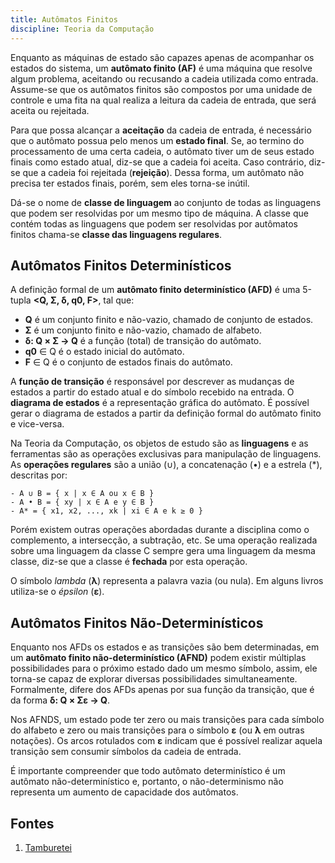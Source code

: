 ```yaml
---
title: Autômatos Finitos
discipline: Teoria da Computação
---
```



Enquanto as máquinas de estado são capazes apenas de acompanhar os estados do sistema, um **autômato finito (AF)** é uma máquina que resolve algum problema, aceitando ou recusando a cadeia utilizada como entrada. Assume-se que os autômatos finitos são compostos por uma unidade de controle e uma fita na qual realiza a leitura da cadeia de entrada, que será aceita ou rejeitada.

Para que possa alcançar a **aceitação** da cadeia de entrada, é necessário que o autômato possua pelo menos um **estado final**. Se, ao termino do processamento de uma certa cadeia, o autômato tiver um de seus estado finais como estado atual, diz-se que a cadeia foi aceita. Caso contrário, diz-se que a cadeia foi rejeitada (**rejeição**). Dessa forma, um autômato não precisa ter estados finais, porém, sem eles torna-se inútil.

Dá-se o nome de **classe de linguagem** ao conjunto de todas as linguagens que podem ser resolvidas por um mesmo tipo de máquina. A classe que contém todas as linguagens que podem ser resolvidas por autômatos finitos chama-se **classe das linguagens regulares**.

## Autômatos Finitos Determinísticos

A definição formal de um **autômato finito determinístico (AFD)** é uma 5-tupla **<Q, Σ, δ, q0, F>**, tal que:

- **Q** é um conjunto finito e não-vazio, chamado de conjunto de estados.
- **Σ** é um conjunto finito e não-vazio, chamado de alfabeto.
- **δ: Q × Σ → Q** é a função (total) de transição do autômato.
- **q0** ∈ Q é o estado inicial do autômato.
- **F** ∈ Q é o conjunto de estados finais do autômato.

A **função de transição** é responsável por descrever as mudanças de estados a partir do estado atual e do símbolo recebido na entrada. O **diagrama de estados** é a representação gráfica do autômato. É possível gerar o diagrama de estados a partir da definição formal do autômato finito e vice-versa.

Na Teoria da Computação, os objetos de estudo são as **linguagens** e as ferramentas são as operações exclusivas para manipulação de linguagens. As **operações regulares** são a união (∪), a concatenação (•) e a estrela (*), descritas por:

```
- A ∪ B = { x | x ∈ A ou x ∈ B }
- A • B = { xy | x ∈ A e y ∈ B }
- A* = { x1, x2, ..., xk | xi ∈ A e k ≥ 0 }
```

Porém existem outras operações abordadas durante a disciplina como o complemento, a intersecção, a subtração, etc. Se uma operação realizada sobre uma linguagem da classe C sempre gera uma linguagem da mesma classe, diz-se que a classe é **fechada** por esta operação.

O símbolo *lambda* (**λ**) representa a palavra vazia (ou nula). Em alguns livros utiliza-se o *épsilon* (**ε**).

## Autômatos Finitos Não-Determinísticos

Enquanto nos AFDs os estados e as transições são bem determinadas, em um **autômato finito não-determinístico (AFND)** podem existir múltiplas possibilidades para o próximo estado dado um mesmo símbolo, assim, ele torna-se capaz de explorar diversas possibilidades simultaneamente. Formalmente, difere dos AFDs apenas por sua função da transição, que é da forma **δ: Q × Σε → Q**.

Nos AFNDS, um estado pode ter zero ou mais transições para cada símbolo do alfabeto e zero ou mais transições para o símbolo **ε** (ou **λ** em outras notações). Os arcos rotulados com **ε** indicam que é possível realizar aquela transição sem consumir símbolos da cadeia de entrada. 

É importante compreender que todo autômato determinístico é um autômato não-determinístico e, portanto, o não-determinismo não representa um aumento de capacidade dos autômatos.

## Fontes 

1. <a href= "https://github.com/OpenDevUFCG/Tamburetei" target="_blank"> Tamburetei </a>